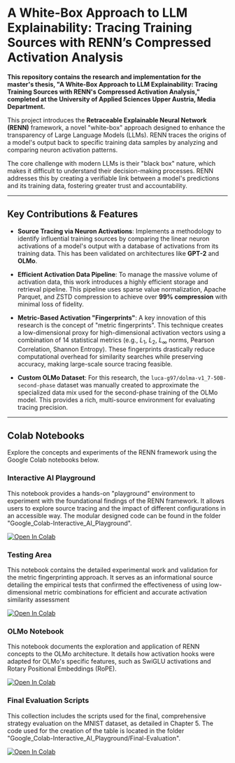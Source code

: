 # A White-Box Approach to LLM Explainability: Tracing Training Sources with RENN’s Compressed Activation Analysis

**This repository contains the research and implementation for the master's thesis, "A White-Box Approach to LLM Explainability: Tracing Training Sources with RENN's Compressed Activation Analysis," completed at the University of Applied Sciences Upper Austria, Media Department.** 

This project introduces the **Retraceable Explainable Neural Network (RENN)** framework, a novel "white-box" approach designed to enhance the transparency of Large Language Models (LLMs). RENN traces the origins of a model's output back to specific training data samples by analyzing and comparing neuron activation patterns.

The core challenge with modern LLMs is their "black box" nature, which makes it difficult to understand their decision-making processes. RENN addresses this by creating a verifiable link between a model's predictions and its training data, fostering greater trust and accountability.

---

## Key Contributions & Features

* **Source Tracing via Neuron Activations**: Implements a methodology to identify influential training sources by comparing the linear neuron activations of a model's output with a database of activations from its training data. This has been validated on architectures like **GPT-2** and **OLMo**.
  
* **Efficient Activation Data Pipeline**: To manage the massive volume of activation data, this work introduces a highly efficient storage and retrieval pipeline. This pipeline uses sparse value normalization, Apache Parquet, and ZSTD compression to achieve over **99% compression** with minimal loss of fidelity.
  
* **Metric-Based Activation "Fingerprints"**: A key innovation of this research is the concept of "metric fingerprints". This technique creates a low-dimensional proxy for high-dimensional activation vectors using a combination of 14 statistical metrics (e.g., $L_{1}$, $L_{2}$, $L_{\infty}$ norms, Pearson Correlation, Shannon Entropy). These fingerprints drastically reduce computational overhead for similarity searches while preserving accuracy, making large-scale source tracing feasible.
  
* **Custom OLMo Dataset**: For this research, the `luca-g97/dolma-v1_7-50B-second-phase` dataset was manually created to approximate the specialized data mix used for the second-phase training of the OLMo model. This provides a rich, multi-source environment for evaluating tracing precision.

---

## Colab Notebooks

Explore the concepts and experiments of the RENN framework using the Google Colab notebooks below.

### Interactive AI Playground

This notebook provides a hands-on "playground" environment to experiment with the foundational findings of the RENN framework. It allows users to explore source tracing and the impact of different configurations in an accessible way. The modular designed code can be found in the folder "Google_Colab-Interactive_AI_Playground".

[![Open In Colab](https://colab.research.google.com/assets/colab-badge.svg)](https://github.com/luca-g97/Master-Thesis/blob/main/Interactive_AI_Playground.ipynb)

### Testing Area

This notebook contains the detailed experimental work and validation for the metric fingerprinting approach. It serves as an informational source detailing the empirical tests that confirmed the effectiveness of using low-dimensional metric combinations for efficient and accurate activation similarity assessment

[![Open In Colab](https://colab.research.google.com/assets/colab-badge.svg)](https://github.com/luca-g97/Master-Thesis/blob/main/Testing_Area.ipynb)

### OLMo Notebook

This notebook documents the exploration and application of RENN concepts to the OLMo architecture. It details how activation hooks were adapted for OLMo's specific features, such as SwiGLU activations and Rotary Positional Embeddings (RoPE).

[![Open In Colab](https://colab.research.google.com/assets/colab-badge.svg)](https://github.com/luca-g97/Master-Thesis/blob/main/OLMO_Playground.ipynb)

### Final Evaluation Scripts

This collection includes the scripts used for the final, comprehensive strategy evaluation on the MNIST dataset, as detailed in Chapter 5. The code used for the creation of the table is located in the folder "Google_Colab-Interactive_AI_Playground/Final-Evaluation".

[![Open In Colab](https://colab.research.google.com/assets/colab-badge.svg)](https://colab.research.google.com/drive/1DClthGU46S0vywJZBIxelkA9F0LwAmMF?usp=sharing)
